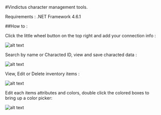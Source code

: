 #Vindictus character management tools. 

Requirements : 
.NET Framework 4.6.1


##How to :

Click the little wheel button on the top right and add your connection info :

![alt text](http://i.imgur.com/I6YBD6U.png "Connection Info")

Search by name or Characted ID, view and save characted data : 

![alt text](http://i.imgur.com/Mw55qHd.png "Character Panel")

View, Edit or Delete inventory items : 

![alt text](http://i.imgur.com/bk2Buyn.png "Inventory Manager")

Edit each items attributes and colors, double click the colored boxes to bring up a color picker:

![alt text](http://i.imgur.com/BkyQVyo.png "Attributes Manager")
